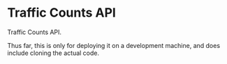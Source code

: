 # Traffic Counts API

Traffic Counts API.

Thus far, this is only for deploying it on a development machine, and does include cloning the actual code.
